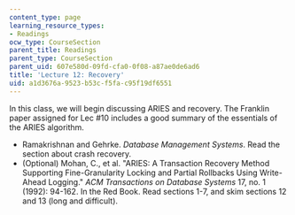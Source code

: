 ```yaml
---
content_type: page
learning_resource_types:
- Readings
ocw_type: CourseSection
parent_title: Readings
parent_type: CourseSection
parent_uid: 607e580d-09fd-cfa0-0f08-a87ae0de6ad6
title: 'Lecture 12: Recovery'
uid: a1d3676a-9523-b53c-f5fa-c95f19df6551
---
```


In this class, we will begin discussing ARIES and recovery. The Franklin paper assigned for Lec #10 includes a good summary of the essentials of the ARIES algorithm.

*   Ramakrishnan and Gehrke. _Database Management Systems_. Read the section about crash recovery.
*   (Optional) Mohan, C., et al. "ARIES: A Transaction Recovery Method Supporting Fine-Granularity Locking and Partial Rollbacks Using Write-Ahead Logging." _ACM Transactions on Database Systems_ 17, no. 1 (1992): 94-162. In the Red Book. Read sections 1-7, and skim sections 12 and 13 (long and difficult).
